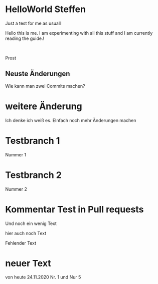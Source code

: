 # HelloWorld Steffen
Just a test for me as usuall

Hello this is me. I am experimenting with all this stuff and I am currently reading the guide.!

<br>

Prost

## Neuste Änderungen
Wie kann man zwei Commits machen?

# weitere Änderung
Ich denke ich weiß es. EInfach noch mehr Änderungen machen

# Testbranch 1
Nummer 1

# Testbranch 2
Nummer 2

# Kommentar Test in Pull requests
Und noch ein wenig Text

hier auch noch Text

Fehlender Text

# neuer Text
von heute 24.11.2020 Nr. 1 und Nur 5
